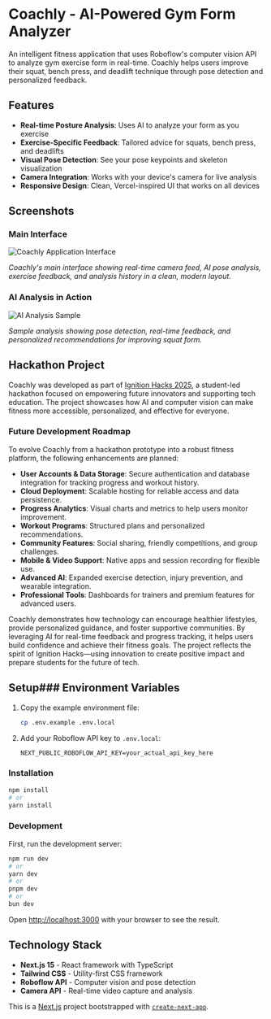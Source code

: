 # Coachly - AI-Powered Gym Form Analyzer

An intelligent fitness application that uses Roboflow's computer vision API to analyze gym exercise form in real-time. Coachly helps users improve their squat, bench press, and deadlift technique through pose detection and personalized feedback.

## Features

- **Real-time Posture Analysis**: Uses AI to analyze your form as you exercise
- **Exercise-Specific Feedback**: Tailored advice for squats, bench press, and deadlifts
- **Visual Pose Detection**: See your pose keypoints and skeleton visualization
- **Camera Integration**: Works with your device's camera for live analysis
- **Responsive Design**: Clean, Vercel-inspired UI that works on all devices

## Screenshots

### Main Interface

![Coachly Application Interface](https://i.imgur.com/3VfmIrz.png)

_Coachly's main interface showing real-time camera feed, AI pose analysis, exercise feedback, and analysis history in a clean, modern layout._

### AI Analysis in Action

![AI Analysis Sample](https://i.imgur.com/jBiBpVZ.png)  

_Sample analysis showing pose detection, real-time feedback, and personalized recommendations for improving squat form._
## Hackathon Project

Coachly was developed as part of [Ignition Hacks 2025](https://ignition-hacks-v-6.devpost.com/), a student-led hackathon focused on empowering future innovators and supporting tech education. The project showcases how AI and computer vision can make fitness more accessible, personalized, and effective for everyone.

### Future Development Roadmap

To evolve Coachly from a hackathon prototype into a robust fitness platform, the following enhancements are planned:

- **User Accounts & Data Storage**: Secure authentication and database integration for tracking progress and workout history.
- **Cloud Deployment**: Scalable hosting for reliable access and data persistence.
- **Progress Analytics**: Visual charts and metrics to help users monitor improvement.
- **Workout Programs**: Structured plans and personalized recommendations.
- **Community Features**: Social sharing, friendly competitions, and group challenges.
- **Mobile & Video Support**: Native apps and session recording for flexible use.
- **Advanced AI**: Expanded exercise detection, injury prevention, and wearable integration.
- **Professional Tools**: Dashboards for trainers and premium features for advanced users.

Coachly demonstrates how technology can encourage healthier lifestyles, provide personalized guidance, and foster supportive communities. By leveraging AI for real-time feedback and progress tracking, it helps users build confidence and achieve their fitness goals. The project reflects the spirit of Ignition Hacks—using innovation to create positive impact and prepare students for the future of tech.

## Setup### Environment Variables

1. Copy the example environment file:

   ```bash
   cp .env.example .env.local
   ```

2. Add your Roboflow API key to `.env.local`:
   ```
   NEXT_PUBLIC_ROBOFLOW_API_KEY=your_actual_api_key_here
   ```

### Installation

```bash
npm install
# or
yarn install
```

### Development

First, run the development server:

```bash
npm run dev
# or
yarn dev
# or
pnpm dev
# or
bun dev
```

Open [http://localhost:3000](http://localhost:3000) with your browser to see the result.

## Technology Stack

- **Next.js 15** - React framework with TypeScript
- **Tailwind CSS** - Utility-first CSS framework
- **Roboflow API** - Computer vision and pose detection
- **Camera API** - Real-time video capture and analysis

This is a [Next.js](https://nextjs.org) project bootstrapped with [`create-next-app`](https://nextjs.org/docs/app/api-reference/cli/create-next-app).
